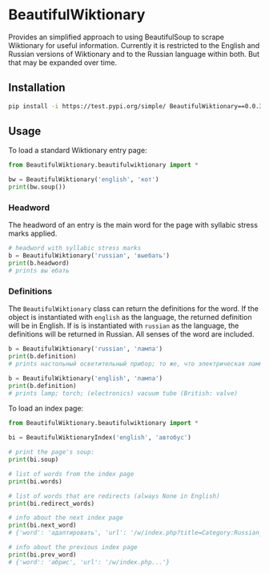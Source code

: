 # BeautifulWiktionary

Provides an simplified approach to using BeautifulSoup to scrape Wiktionary for useful information. Currently it is restricted to the English and Russian versions of Wiktionary and to the Russian language within both. But that may be expanded over time.

## Installation

```bash
pip install -i https://test.pypi.org/simple/ BeautifulWiktionary==0.0.3
```

## Usage

To load a standard Wiktionary entry page:

```python
from BeautifulWiktionary.beautifulwiktionary import *

bw = BeautifulWiktionary('english', 'кот')
print(bw.soup())
```

### Headword

The headword of an entry is the main word for the page with syllabic stress marks applied.

```python
# headword with syllabic stress marks
b = BeautifulWiktionary('russian', 'выебать')
print(b.headword)
# prints вы́ебать
```

### Definitions

The `BeautifulWiktionary` class can return the definitions for the word. If the object is instantiated with `english` as the language, the returned definition will be in English. If is is instantiated with `russian` as the language, the definitions will be returned in Russian. All senses of the word are included.

```python
b = BeautifulWiktionary('russian', 'лампа')
print(b.definition)
# prints настольный осветительный прибор; то же, что электрическая лампа; разг. то же, что радиолампа

b = BeautifulWiktionary('english', 'лампа')
print(b.definition)
# prints lamp; torch; (electronics) vacuum tube (British: valve)
```

To load an index page:

```python
from BeautifulWiktionary.beautifulwiktionary import *

bi = BeautifulWiktionaryIndex('english', 'автобус')

# print the page's soup:
print(bi.soup)

# list of words from the index page
print(bi.words)

# list of words that are redirects (always None in English)
print(bi.redirect_words)

# info about the next index page
print(bi.next_word)
# {'word': 'адаптировать', 'url': '/w/index.php?title=Category:Russian_lemmas&pagefrom=%D0%90...}

# info about the previous index page
print(bi.prev_word)
# {'word': 'абрис', 'url': '/w/index.php...'}
```

